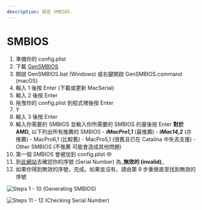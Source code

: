 ```yaml
---
description: 設定 SMBIOS.
---
```


# SMBIOS

1. 準備你的 config.plist
2. 下載 [GenSMBIOS](https://github.com/corpnewt/GenSMBIOS)
3. 開啟 GenSMBIOS.bat \(Windows\) 或右鍵開啟 GenSMBIOS.command \(macOS\)
4. 輸入 1 後按 Enter \(下載或更新 MacSerial\)
5. 輸入 2 後按 Enter
6. 拖曳你的 config.plist 到程式裡後按 Enter
7. Y
8. 輸入 3 後按 Enter
9. 輸入你需要的 SMBIOS 並輸入你所需要的 SMBIOS 的量後按 Enter **對於 AMD,** 以下列出所有推薦的 SMBIOS - _**iMacPro1,1**_ \(最推薦\) - _**iMac14,2**_ \(亦推薦\) - MacPro6,1 \(比較舊\) - MacPro5,1 \(很舊且已在 Catalina 中失去支援\) - Other SMBIOS \(不推薦 可能會造成其他問題\)
10. 第一個 SMBIOS 會被加到 config.plist 中
11. 到[此網站](https://checkcoverage.apple.com/)去確認你的序號 \(Serial Number\) 為_**無效的 \(invalid\)**_
12. 如果你得到無效的序號，完成。如果並沒有，請由第 9 步重做直至找到無效的序號

![Steps 1 - 10 \(Generating SMBIOS\)](../.gitbook/assets/ezgif-5-2d971096ef3a.gif)

![Steps 11 - 12 \(Checking Serial Number\)](../.gitbook/assets/ezgif-5-776e8fe4f7f4.gif)



